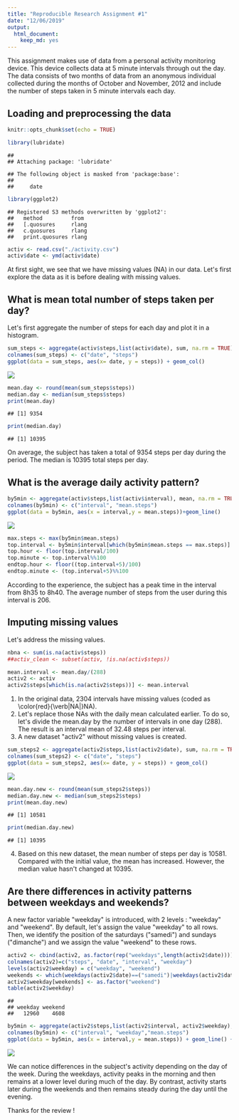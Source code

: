 ```yaml
---
title: "Reproducible Research Assignment #1"
date: "12/06/2019"
output: 
  html_document: 
    keep_md: yes
---
```


This assignment makes use of data from a personal activity monitoring device. This device collects data at 5 minute intervals through out the day. The data consists of two months of data from an anonymous individual collected during the months of October and November, 2012 and include the number of steps taken in 5 minute intervals each day.

## Loading and preprocessing the data


```r
knitr::opts_chunk$set(echo = TRUE)
```

```r
library(lubridate)
```

```
## 
## Attaching package: 'lubridate'
```

```
## The following object is masked from 'package:base':
## 
##     date
```

```r
library(ggplot2)
```

```
## Registered S3 methods overwritten by 'ggplot2':
##   method         from 
##   [.quosures     rlang
##   c.quosures     rlang
##   print.quosures rlang
```

```r
activ <- read.csv("./activity.csv")
activ$date <- ymd(activ$date)
```

At first sight, we see that we have missing values (NA) in our data. Let's first explore the data as it is before dealing with missing values.

## What is mean total number of steps taken per day?

Let's first aggregate the number of steps for each day and plot it in a histogram.


```r
sum_steps <- aggregate(activ$steps,list(activ$date), sum, na.rm = TRUE)
colnames(sum_steps) <- c("date", "steps")
ggplot(data = sum_steps, aes(x= date, y = steps)) + geom_col()
```

![](PA1_template_files/figure-html/q1.1-2-1.png)<!-- -->



```r
mean.day <- round(mean(sum_steps$steps))
median.day <- median(sum_steps$steps)
print(mean.day)
```

```
## [1] 9354
```

```r
print(median.day)
```

```
## [1] 10395
```

On average, the subject has taken a total of 9354 steps per day during the period. The median is 10395 total steps per day.

## What is the average daily activity pattern?  


```r
by5min <- aggregate(activ$steps,list(activ$interval), mean, na.rm = TRUE)
colnames(by5min) <- c("interval", "mean.steps")
ggplot(data = by5min, aes(x = interval,y = mean.steps))+geom_line()
```

![](PA1_template_files/figure-html/q2.1-1.png)<!-- -->


```r
max.steps <- max(by5min$mean.steps)
top.interval <- by5min$interval[which(by5min$mean.steps == max.steps)]
top.hour <- floor(top.interval/100)
top.minute <- top.interval%%100
endtop.hour <- floor((top.interval+5)/100)
endtop.minute <- (top.interval+5)%%100
```

According to the experience, the subject has a peak time in the interval from 8h35 to 8h40.
The average number of steps from the user during this interval is 206.

## Imputing missing values  

Let's address the missing values. 


```r
nbna <- sum(is.na(activ$steps))
##activ_clean <- subset(activ, !is.na(activ$steps))

mean.interval <- mean.day/(288)
activ2 <- activ
activ2$steps[which(is.na(activ2$steps))] <- mean.interval
```

1. In the original data, 2304 intervals have missing values (coded as \color{red}{\verb|NA|}NA).
2. Let's replace those NAs with the daily mean calculated earlier. To do so, let's divide the mean.day by the number of intervals in one day (288). The result is an interval mean of 32.48 steps per interval.
3. A new dataset "activ2" without missing values is created.


```r
sum_steps2 <- aggregate(activ2$steps,list(activ2$date), sum, na.rm = TRUE)
colnames(sum_steps2) <- c("date", "steps")
ggplot(data = sum_steps2, aes(x= date, y = steps)) + geom_col()
```

![](PA1_template_files/figure-html/q3.4-1.png)<!-- -->

```r
mean.day.new <- round(mean(sum_steps2$steps))
median.day.new <- median(sum_steps2$steps)
print(mean.day.new)
```

```
## [1] 10581
```

```r
print(median.day.new)
```

```
## [1] 10395
```
4. Based on this new dataset, the mean number of steps per day is 10581. Compared with the initial value, the mean has increased. However, the median value hasn't changed at 10395.

## Are there differences in activity patterns between weekdays and weekends?

A new factor variable "weekday" is introduced, with 2 levels : "weekday" and "weekend". By default, let's assign the value "weekday" to all rows. Then, we identify the position of the saturdays ("samedi") and sundays ("dimanche") and we assign the value "weekend" to these rows.


```r
activ2 <- cbind(activ2, as.factor(rep("weekdays",length(activ2$date))))
colnames(activ2)=c("steps", "date", "interval", "weekday")
levels(activ2$weekday) = c("weekday", "weekend")
weekends <- which(weekdays(activ2$date)==("samedi")|weekdays(activ2$date)==("dimanche"))
activ2$weekday[weekends] <- as.factor("weekend")
table(activ2$weekday)
```

```
## 
## weekday weekend 
##   12960    4608
```


```r
by5min <- aggregate(activ2$steps,list(activ2$interval, activ2$weekday), mean)
colnames(by5min) <- c("interval", "weekday","mean.steps")
ggplot(data = by5min, aes(x = interval,y = mean.steps)) + geom_line() + facet_grid(weekday~.)
```

![](PA1_template_files/figure-html/q4.2-1.png)<!-- -->

We can notice differences in the subject's activity depending on the day of the week. During the weekdays, activity peaks in the morning and then remains at a lower level during much of the day. By contrast, activity starts later during the weekends and then remains steady during the day until the evening. 

Thanks for the review !
